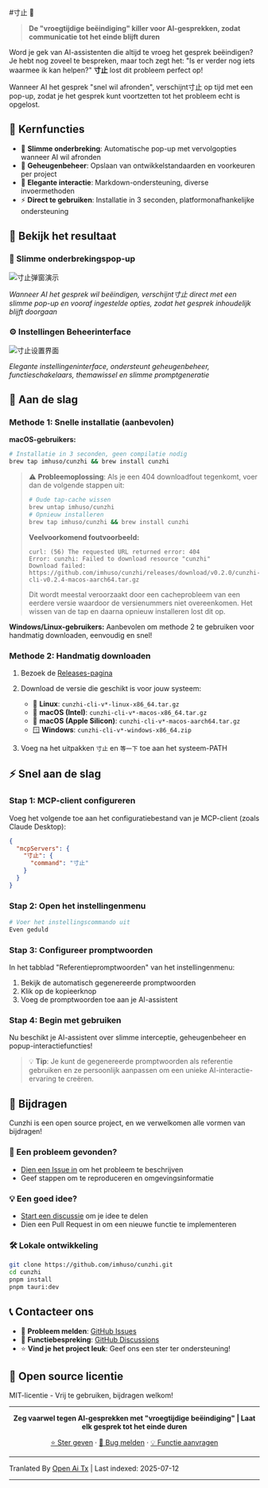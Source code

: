 #寸止 🛑

> **De "vroegtijdige beëindiging" killer voor AI-gesprekken, zodat communicatie tot het einde blijft duren**

Word je gek van AI-assistenten die altijd te vroeg het gesprek beëindigen? Je hebt nog zoveel te bespreken, maar toch zegt het: "Is er verder nog iets waarmee ik kan helpen?" **寸止** lost dit probleem perfect op!

Wanneer AI het gesprek "snel wil afronden", verschijnt寸止 op tijd met een pop-up, zodat je het gesprek kunt voortzetten tot het probleem echt is opgelost.

## 🌟 Kernfuncties

- 🛑 **Slimme onderbreking**: Automatische pop-up met vervolgopties wanneer AI wil afronden
- 🧠 **Geheugenbeheer**: Opslaan van ontwikkelstandaarden en voorkeuren per project
- 🎨 **Elegante interactie**: Markdown-ondersteuning, diverse invoermethoden
- ⚡ **Direct te gebruiken**: Installatie in 3 seconden, platformonafhankelijke ondersteuning

## 📸 Bekijk het resultaat

### 🛑 Slimme onderbrekingspop-up
![寸止弹窗演示](https://raw.githubusercontent.com/imhuso/cunzhi/main/./screenshots/popup.png)

*Wanneer AI het gesprek wil beëindigen, verschijnt寸止 direct met een slimme pop-up en vooraf ingestelde opties, zodat het gesprek inhoudelijk blijft doorgaan*
### ⚙️ Instellingen Beheerinterface
![寸止设置界面](https://raw.githubusercontent.com/imhuso/cunzhi/main/./screenshots/settings.png)

*Elegante instellingeninterface, ondersteunt geheugenbeheer, functieschakelaars, themawissel en slimme promptgeneratie*

## 🚀 Aan de slag

### Methode 1: Snelle installatie (aanbevolen)

**macOS-gebruikers:**
```bash
# Installatie in 3 seconden, geen compilatie nodig
brew tap imhuso/cunzhi && brew install cunzhi
```

> ⚠️ **Probleemoplossing**: Als je een 404 downloadfout tegenkomt, voer dan de volgende stappen uit:
>
> ```bash
> # Oude tap-cache wissen
> brew untap imhuso/cunzhi
> # Opnieuw installeren
> brew tap imhuso/cunzhi && brew install cunzhi
> ```
>
> **Veelvoorkomend foutvoorbeeld:**
> ```
> curl: (56) The requested URL returned error: 404
> Error: cunzhi: Failed to download resource "cunzhi"
> Download failed: https://github.com/imhuso/cunzhi/releases/download/v0.2.0/cunzhi-cli-v0.2.4-macos-aarch64.tar.gz
> ```
>
> Dit wordt meestal veroorzaakt door een cacheprobleem van een eerdere versie waardoor de versienummers niet overeenkomen. Het wissen van de tap en daarna opnieuw installeren lost dit op.

**Windows/Linux-gebruikers:**
Aanbevolen om methode 2 te gebruiken voor handmatig downloaden, eenvoudig en snel!
### Methode 2: Handmatig downloaden

1. Bezoek de [Releases-pagina](https://github.com/imhuso/cunzhi/releases)
2. Download de versie die geschikt is voor jouw systeem:
   - 🐧 **Linux**: `cunzhi-cli-v*-linux-x86_64.tar.gz`
   - 🍎 **macOS (Intel)**: `cunzhi-cli-v*-macos-x86_64.tar.gz`
   - 🍎 **macOS (Apple Silicon)**: `cunzhi-cli-v*-macos-aarch64.tar.gz`
   - 🪟 **Windows**: `cunzhi-cli-v*-windows-x86_64.zip`

3. Voeg na het uitpakken `寸止` en `等一下` toe aan het systeem-PATH

## ⚡ Snel aan de slag

### Stap 1: MCP-client configureren

Voeg het volgende toe aan het configuratiebestand van je MCP-client (zoals Claude Desktop):

```json
{
  "mcpServers": {
    "寸止": {
      "command": "寸止"
    }
  }
}
```
### Stap 2: Open het instellingenmenu

```bash
# Voer het instellingscommando uit
Even geduld
```

### Stap 3: Configureer promptwoorden

In het tabblad "Referentiepromptwoorden" van het instellingenmenu:
1. Bekijk de automatisch gegenereerde promptwoorden
2. Klik op de kopieerknop
3. Voeg de promptwoorden toe aan je AI-assistent

### Stap 4: Begin met gebruiken

Nu beschikt je AI-assistent over slimme interceptie, geheugenbeheer en popup-interactiefuncties!

> 💡 **Tip**: Je kunt de gegenereerde promptwoorden als referentie gebruiken en ze persoonlijk aanpassen om een unieke AI-interactie-ervaring te creëren.
## 🤝 Bijdragen

Cunzhi is een open source project, en we verwelkomen alle vormen van bijdragen!

### 🐛 Een probleem gevonden?
- [Dien een Issue in](https://github.com/imhuso/cunzhi/issues) om het probleem te beschrijven
- Geef stappen om te reproduceren en omgevingsinformatie

### 💡 Een goed idee?
- [Start een discussie](https://github.com/imhuso/cunzhi/discussions) om je idee te delen
- Dien een Pull Request in om een nieuwe functie te implementeren

### 🛠️ Lokale ontwikkeling
```bash
git clone https://github.com/imhuso/cunzhi.git
cd cunzhi
pnpm install
pnpm tauri:dev
```
## 📞 Contacteer ons

- 🐛 **Probleem melden**: [GitHub Issues](https://github.com/imhuso/cunzhi/issues)
- 💬 **Functiebespreking**: [GitHub Discussions](https://github.com/imhuso/cunzhi/discussions)
- ⭐ **Vind je het project leuk**: Geef ons een ster ter ondersteuning!

## 📄 Open source licentie

MIT-licentie - Vrij te gebruiken, bijdragen welkom!

---

<div align="center">

**Zeg vaarwel tegen AI-gesprekken met "vroegtijdige beëindiging" | Laat elk gesprek tot het einde duren**

[⭐ Ster geven](https://github.com/imhuso/cunzhi) · [🐛 Bug melden](https://github.com/imhuso/cunzhi/issues) · [💡 Functie aanvragen](https://github.com/imhuso/cunzhi/discussions)

</div>

---

Tranlated By [Open Ai Tx](https://github.com/OpenAiTx/OpenAiTx) | Last indexed: 2025-07-12

---
